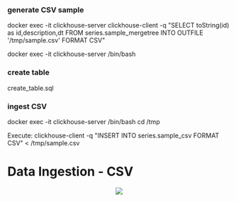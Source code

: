 ### generate CSV sample
docker exec -it clickhouse-server clickhouse-client -q "SELECT toString(id) as id,description,dt FROM series.sample_mergetree INTO OUTFILE '/tmp/sample.csv' FORMAT CSV"


docker exec -it clickhouse-server /bin/bash
### create table 
create_table.sql 

### ingest CSV 
docker exec -it clickhouse-server /bin/bash 
cd /tmp

Execute: clickhouse-client -q "INSERT INTO series.sample_csv FORMAT CSV" < /tmp/sample.csv


# Data Ingestion - CSV
<p align="center">
  <a href="" rel="noopener">
    <img src="https://github.com/owshq-plumbers/series-clickhouse/blob/main/images/VD11.png"
 </a>
</p>
<div align="center">

